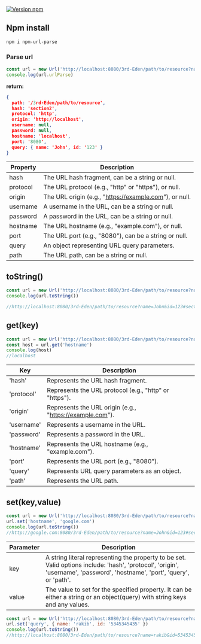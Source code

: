 
[![Version npm](https://img.shields.io/npm/v/npm-url-parse.svg?style=flat-square)](https://www.npmjs.com/package/npm-url-parse)

## Npm install

```
npm i npm-url-parse
```

### Parse url

```js
const url = new Url('http://localhost:8080/3rd-Eden/path/to/resource?name=John&id=123#section2')
console.log(url.urlParse)
```

**return:**

```json
{
  path: '/3rd-Eden/path/to/resource',
  hash: 'section2',
  protocol: 'http',
  origin: 'http://localhost',
  username: null,
  password: null,
  hostname: 'localhost',
  port: '8080',
  query: { name: 'John', id: '123' }
}
```

| Property  | Description                                        |
|-----------|----------------------------------------------------|
| hash      | The URL hash fragment, can be a string or null.   |
| protocol  | The URL protocol (e.g., "http" or "https"), or null. |
| origin    | The URL origin (e.g., "<https://example.com>"), or null. |
| username  | A username in the URL, can be a string or null.   |
| password  | A password in the URL, can be a string or null.   |
| hostname  | The URL hostname (e.g., "example.com"), or null. |
| port      | The URL port (e.g., "8080"), can be a string or null. |
| query     | An object representing URL query parameters.     |
| path      | The URL path, can be a string or null.            |

## toString()

```js
const url = new Url('http://localhost:8080/3rd-Eden/path/to/resource?name=John&id=123#section2')
console.log(url.toString())

//http://localhost:8080/3rd-Eden/path/to/resource?name=John&id=123#section2
```

## get(key)

```js
const url = new Url('http://localhost:8080/3rd-Eden/path/to/resource?name=John&id=123#section2')
const host = url.get('hostname')
console.log(host)
//localhost
```

| Key        | Description                                        |
|------------|----------------------------------------------------|
| 'hash'     | Represents the URL hash fragment.                 |
| 'protocol' | Represents the URL protocol (e.g., "http" or "https"). |
| 'origin'   | Represents the URL origin (e.g., "<https://example.com>"). |
| 'username' | Represents a username in the URL.                |
| 'password' | Represents a password in the URL.                |
| 'hostname' | Represents the URL hostname (e.g., "example.com"). |
| 'port'     | Represents the URL port (e.g., "8080").           |
| 'query'    | Represents URL query parameters as an object.    |
| 'path'     | Represents the URL path.                         |

## set(key,value)

```js
const url = new Url('http://localhost:8080/3rd-Eden/path/to/resource?name=John&id=123#section2')
url.set('hostname', 'google.com')
console.log(url.toString())
//http://google.com:8080/3rd-Eden/path/to/resource?name=John&id=123#section2
```

| Parameter  | Description                                        |
|------------|----------------------------------------------------|
| key        | A string literal representing the property to be set. Valid options include: 'hash', 'protocol', 'origin', 'username', 'password', 'hostname', 'port', 'query', or 'path'. |
| value      | The value to set for the specified property. It can be either a string or an object(query) with string keys and any values. |

```js
const url = new Url('http://localhost:8080/3rd-Eden/path/to/resource?name=John&id=123#section2')
url.set('query', { name: 'rakib', id: '5345345435' })
console.log(url.toString())
//http://localhost:8080/3rd-Eden/path/to/resource?name=rakib&id=5345345435#section2

```
